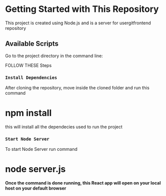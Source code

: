 # Getting Started with This Repository

This project is created using Node.js and is a server for usergitfrontend repository

## Available Scripts

Go to the project directory in the command line:

FOLLOW THESE Steps

### `Install Dependencies`

After cloning the repository, move inside the cloned folder and run this command

# npm install

this will install all the dependecies used to run the project

### `Start Node Server`

To start Node Server run command

# node server.js

**Once the command is done running, this React app will open on your local host on your default browser**